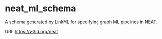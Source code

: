 # neat_ml_schema

A schema generated by LinkML for specifying graph ML pipelines in NEAT.

URI: https://w3id.org/neat

